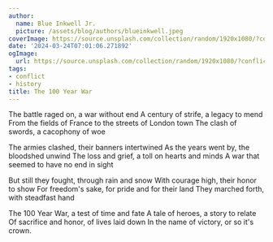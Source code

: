 ```yaml
---
author:
  name: Blue Inkwell Jr.
  picture: /assets/blog/authors/blueinkwell.jpeg
coverImage: https://source.unsplash.com/collection/random/1920x1080/?conflict
date: '2024-03-24T07:01:06.271892'
ogImage:
  url: https://source.unsplash.com/collection/random/1920x1080/?conflict
tags:
- conflict
- history
title: The 100 Year War
---
```


The battle raged on, a war without end
A century of strife, a legacy to mend
From the fields of France to the streets of London town
The clash of swords, a cacophony of woe

The armies clashed, their banners intertwined
As the years went by, the bloodshed unwind
The loss and grief, a toll on hearts and minds
A war that seemed to have no end in sight

But still they fought, through rain and snow
With courage high, their honor to show
For freedom's sake, for pride and for their land
They marched forth, with steadfast hand

The 100 Year War, a test of time and fate
A tale of heroes, a story to relate
Of sacrifice and honor, of lives laid down
In the name of victory, or so it's crown.